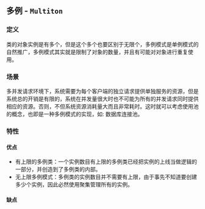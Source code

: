 ## 多例 - `Multiton`

### 定义

类的对象实例是有多个，但是这个多个也要区别于无限个，多例模式是单例模式的自然推广，多例模式其实就是限制了对象的数量，并且有可能对对象进行重复使用。

### 场景

多并发请求环境下，系统需要为每个客户端的独立请求提供单独服务的资源，但是系统总的开销是有限的，系统在并发量很大时也不可能为所有的并发请求同时提供相应的资源。否则，不但系统资源消耗量大而且非常耗时。这时就可以考虑使用池的概念，也即是一种多例模式的实现，如:
数据库连接池。

### 特性

#### 优点

* 有上限的多例类：一个实例数目有上限的多例类已经把实例的上线当做逻辑的一部分，并创造到了多例类的内部。
* 无上限多例模式：多例类的实例数目并不需要有上限，由于事先不知道要创建多少个实例，因此必然使用聚集管理所有的实例。

#### 缺点
